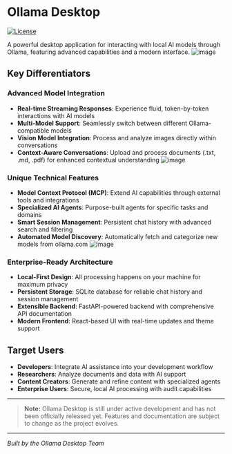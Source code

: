 # Ollama Desktop

[![License](https://img.shields.io/badge/license-Apache%202.0-blue.svg)](LICENSE)

A powerful desktop application for interacting with local AI models through Ollama, featuring advanced capabilities and a modern interface.
![image](https://github.com/user-attachments/assets/4789b0fa-bcdc-4afd-a5d4-ddf2d0d88082)

## Key Differentiators

### Advanced Model Integration

- **Real-time Streaming Responses**: Experience fluid, token-by-token interactions with AI models
- **Multi-Model Support**: Seamlessly switch between different Ollama-compatible models
- **Vision Model Integration**: Process and analyze images directly within conversations
- **Context-Aware Conversations**: Upload and process documents (.txt, .md, .pdf) for enhanced contextual understanding
  ![image](https://github.com/user-attachments/assets/1fdbbcf7-c11d-490e-b022-47e63250d6cd)

### Unique Technical Features

- **Model Context Protocol (MCP)**: Extend AI capabilities through external tools and integrations
- **Specialized AI Agents**: Purpose-built agents for specific tasks and domains
- **Smart Session Management**: Persistent chat history with advanced search and filtering
- **Automated Model Discovery**: Automatically fetch and categorize new models from ollama.com
  ![image](https://github.com/user-attachments/assets/80c4b829-8a35-4d13-945c-c0f53d182f95)

### Enterprise-Ready Architecture

- **Local-First Design**: All processing happens on your machine for maximum privacy
- **Persistent Storage**: SQLite database for reliable chat history and session management
- **Extensible Backend**: FastAPI-powered backend with comprehensive API documentation
- **Modern Frontend**: React-based UI with real-time updates and theme support

## Target Users

- **Developers**: Integrate AI assistance into your development workflow
- **Researchers**: Analyze documents and data with AI support
- **Content Creators**: Generate and refine content with specialized agents
- **Enterprise Users**: Secure, local AI processing with audit capabilities

---

> **Note:** Ollama Desktop is still under active development and has not been officially released yet. Features and documentation are subject to change as the project evolves.

---

*Built by the Ollama Desktop Team*
